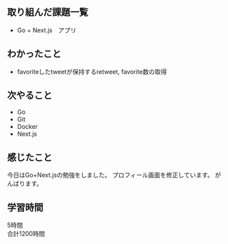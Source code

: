 ## 取り組んだ課題一覧
- Go + Next.js　アプリ

## わかったこと
- favoriteしたtweetが保持するretweet, favorite数の取得

## 次やること
- Go
- Git
- Docker
- Next.js

## 感じたこと
今日はGo+Next.jsの勉強をしました。
プロフィール画面を修正しています。
がんばります。


## 学習時間
5時間<br />
合計1200時間
